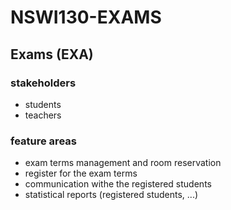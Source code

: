 # NSWI130-EXAMS

## Exams (EXA)

### stakeholders
- students
- teachers
### feature areas
- exam terms management and room reservation
- register for the exam terms
- communication withe the registered students
- statistical reports (registered students, ...)
